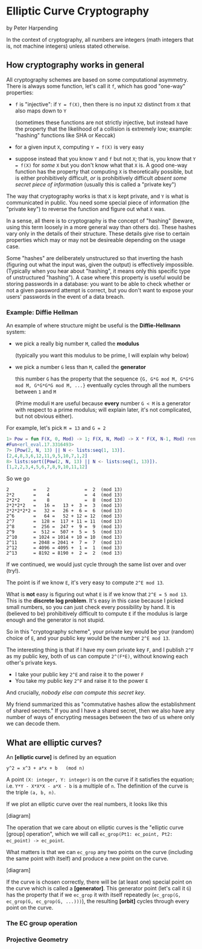 # Elliptic Curve Cryptography

by Peter Harpending

In the context of cryptography, all numbers are integers (math integers that
is, not machine integers) unless stated otherwise.

## How cryptography works in general

All cryptography schemes are based on some computational asymmetry. There is
always some function, let's call it `f`, which has good "one-way" properties:

- `f` is "injective": if `Y = f(X)`, then there is no input `X2` distinct from
  `X` that also maps down to `Y`

  (sometimes these functions are not strictly injective, but instead have the
  property that the likelihood of a collision is extremely low; example:
  "hashing" functions like SHA or Keccak)

- for a given input `X`, computing `Y = f(X)` is very easy
- suppose instead that you know `Y` and `f` but not `X`; that is, you know that
  `Y = f(X)` for *some* `X` but you don't know what that `X` is. A good one-way
  function has the property that computing `X` is theoretically possible, but
  is either prohibitively difficult, *or* is prohibitively difficult *absent
  some secret piece of information* (usually this is called a "private key")

The way that cryptography works is that `X` is kept private, and `Y` is what is
communicated in public.  You need some special piece of information (the
"private key") to reverse the function and figure out what `X` was.

In a sense, all there is to cryptography is the concept of "hashing" (beware,
using this term loosely in a more general way than others do).  These hashes
vary only in the details of their structure.  These details give rise to
certain properties which may or may not be desireable depending on the usage
case.

Some "hashes" are deliberately unstructured so that inverting the hash
(figuring out what the input was, given the output) is effectively impossible.
(Typically when you hear about "hashing", it means only this specific type of
unstructured "hashing").  A case where this property is useful would be storing
passwords in a database: you want to be able to check whether or not a given
password attempt is correct, but you don't want to expose your users' passwords
in the event of a data breach.

### Example: Diffie Hellman

An example of where structure might be useful is the **Diffie-Hellmann**
system:

- we pick a really big number `M`, called the **modulus**

  (typically you want this modulus to be prime, I will explain why below)

- we pick a number `G` less than `M`, called the **generator**

  this number `G` has the property that the sequence `{G, G*G mod M, G*G*G mod
  M, G*G*G*G mod M, ...}` eventually cycles through all the numbers between `1`
  and `M`

  (Prime moduli `M` are useful because **every** number `G < M` is a generator
  with respect to a prime modulus; will explain later, it's not complicated,
  but not obvious either).

For example, let's pick `M = 13` and `G = 2`

```erl
1> Pow = fun F(X, 0, Mod) -> 1; F(X, N, Mod) -> X * F(X, N-1, Mod) rem Mod end.
#Fun<erl_eval.17.3316493>
7> [Pow(2, N, 13) || N <- lists:seq(1, 13)].
[2,4,8,3,6,12,11,9,5,10,7,1,2]
8> lists:sort([Pow(2, N, 13) || N <- lists:seq(1, 13)]).
[1,2,2,3,4,5,6,7,8,9,10,11,12]
```

So we go

```
2         =    2             =  2  (mod 13)
2*2       =    4             =  4  (mod 13)
2*2*2     =    8             =  8  (mod 13)
2*2*2*2   =   16 =   13 +  3 =  3  (mod 13)
2*2*2*2*2 =   32 =   26 +  6 =  6  (mod 13)
2^6       =   64 =   52 + 12 = 12  (mod 13)
2^7       =  128 =  117 + 11 = 11  (mod 13)
2^8       =  256 =  247 +  9 =  9  (mod 13)
2^9       =  512 =  507 +  5 =  5  (mod 13)
2^10      = 1024 = 1014 + 10 = 10  (mod 13)
2^11      = 2048 = 2041 +  7 =  7  (mod 13)
2^12      = 4096 = 4095 +  1 =  1  (mod 13)
2^13      = 8192 = 8190 +  2 =  2  (mod 13)
```

If we continued, we would just cycle through the same list over and over (try!).

The point is if we know `E`, it's very easy to compute `2^E mod 13`.

What is **not** easy is figuring out what `E` is if we know that `2^E = 5 mod
13`. This is the **discrete log problem**.  It's easy in this case because I
picked small numbers, so you can just check every possibility by hand.  It is
(believed to be) prohibitively difficult to compute `E` if the modulus is large
enough and the generator is not stupid.

So in this "cryptography scheme", your private key would be your (random)
choice of `E`, and your public key would be the number `2^E mod 13`.

The interesting thing is that if I have my own private key `F`, and I publish
`2^F` as my public key, both of us can compute `2^(F*E)`, without knowing each
other's private keys.

- I take your public key `2^E` and raise it to the power `F`
- You take my public key `2^F` and raise it to the power `E`

And crucially, *nobody else can compute this secret key*.

My friend summarized this as "commutative hashes allow the establishment of
shared secrets."  If you and I have a shared secret, then we also have any
number of ways of encrypting messages between the two of us where only we can
decode them.


## What are elliptic curves?

An **\[elliptic curve\]** is defined by an equation

```
y^2 = x^3 + a*x + b   (mod n)
```

A point `(X: integer, Y: integer)` is on the curve if it satisfies the
equation; i.e. `Y*Y - X*X*X - a*X - b` is a multiple of `n`.  The definition of
the curve is the triple `(a, b, n)`.

If we plot an elliptic curve over the real numbers, it looks like this

[diagram]

The operation that we care about on elliptic curves is the "elliptic curve
\[group\] operation", which we will call `ec_grop(Pt1: ec_point, Pt2: ec_point) -> ec_point`.

What matters is that we can `ec_grop` any two points on the curve (including
the same point with itself) and produce a new point on the curve.

[diagram]

If the curve is chosen correctly, there will be (at least one) special point
on the curve which is called a **\[generator\]**. This generator point (let's
call it `G`) has the property that if we `ec_grop` it with itself repeatedly
(`ec_grop(G, ec_grop(G, ec_grop(G, ...)))`), the resulting **\[orbit\]** cycles
through every point on the curve.

### The EC group operation

### Projective Geometry
